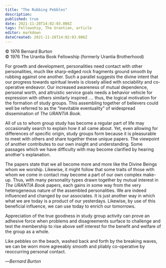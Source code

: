 ```yaml
---
title: "The Rubbing Pebbles"
description: 
published: true
date: 2021-11-28T14:02:03.086Z
tags: Fellowship, The Urantian, article
editor: markdown
dateCreated: 2021-11-28T14:02:03.086Z
---
```


<p class="v-card v-sheet theme--light grey lighten-3 px-2">© 1976 Bernard Burton<br>© 1976 The Urantia Book Fellowship (formerly Urantia Brotherhood)</p>

For growth and development, personalities need contact with other personalities, much like sharp-edged rock fragments ground smooth by rubbing against one another. Such a parallel suggests the divine intent that our progress towards spiritual levels is closely allied with sociability and co-operative endeavor. Our increased awareness of mutual dependence, personal worth, and altruistic service goals needs a behavior vehicle for expression with others similarly inspired .... thus, the logical motivation for the formation of study groups. This assembling together of believers could well be referred to as the “inevitable eventuality” of widespread dissemination of _The URANTIA Book_.

All of us to whom group study has become a regular part of life may occasionally search to explain how it all came about. Yet, even allowing for differences of specific origin, study groups form because it is pleasurable to meet with others and share together these unique papers. The viewpoint of another contributes to our own insight and understanding. Some passages which we have difficulty with may become clarified by hearing another's explanation.

The papers state that we all become more and more like the Divine Beings whom we worship. Likewise, it might follow that some traits of those with whom we come in contact may become a part of our own complex make-up. Thus, with many personality types drawn together by mutual interest in _The URANTIA Book_ papers, each gains in some way from the very heterogeneous nature of the assembled personalities. We are indeed influenced and changed by our associates. It is just another way in which what we are today is a product of our yesterdays. Likewise, by use of this beneficial influence, we can use today to enrich our tomorrows.

Appreciation of the true goodness in study group activity can prove an adhesive force when problems and disagreements surface to challenge and test the membership to rise above self interest for the benefit and welfare of the group as a whole.

Like pebbles on the beach, washed back and forth by the breaking waves, we can be worn more agreeably smooth and pliably co-operative by reoccurring personal contact.

—_Bernard Burton_